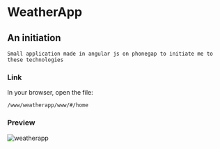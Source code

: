 # WeatherApp

## An initiation

    Small application made in angular js on phonegap to initiate me to these technologies

### Link

In your browser, open the file:

    /www/weatherapp/www/#/home

### Preview

![weatherapp](https://user-images.githubusercontent.com/19463319/36471135-ab86284e-16ed-11e8-85ee-ccbc7e6d2fc9.png)
